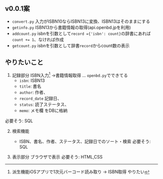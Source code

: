 ## v0.0.1案

- `convert.py`
    入力がISBN10ならISBN13に変換、ISBN13はそのままにする
- `getinfo.py`
    ISBN13から書籍情報の取得(api.openbd.jpを利用)
- `addcount.py`
    isbnを引数として`record ={'isbn': count}`の辞書にあれば `count += 1`、なければ作成
- `getcount.py`
    isbnを引数として辞書`record`からcount数の表示


## やりたいこと

1. 記録部分
ISBN入力[^1]
→書籍情報取得 ... `openbd.py`でできてる
    - `isbn`: ISBN13
    - `title`: 書名
    - `author`: 作者、
    - `record_date` 記録日、
    - `status`: 読了ステータス、
    - `memo`: メモ欄 をDBに格納

必要そう: SQL


2. 検索機能
    - ISBN、書名、作者、ステータス、記録日でのソート・検索
必要そう: SQL

3. 表示部分
ブラウザで表示
必要そう: HTML,CSS

[^1]: 派生機能iOSアプリで1次元バーコード読み取り → ISBN取得 やりたい